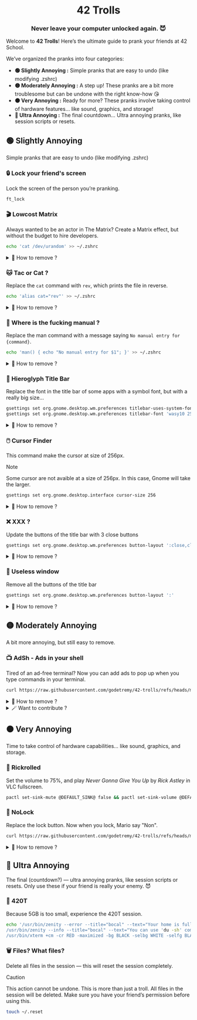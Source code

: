 <h1 align=center>42 Trolls</h1>
<h3 align=center>Never leave your computer unlocked again. 😈</h3>

Welcome to **42 Trolls**! Here’s the ultimate guide to prank your friends at 42 School.

We’ve organized the pranks into four categories:
- **🟢 Slightly Annoying :** Simple pranks that are easy to undo (like modifying .zshrc)
- **🟡 Moderately Annoying :** A step up! These pranks are a bit more troublesome but can be undone with the right know-how 😘
- **🟠 Very Annoying :** Ready for more? These pranks involve taking control of hardware features… like sound, graphics, and storage!
- **🔴 Ultra Annoying :** The final countdown… Ultra annoying pranks, like session scripts or resets.

## 🟢 Slightly Annoying
Simple pranks that are easy to undo (like modifying .zshrc)

### 🔒 Lock your friend's screen  
Lock the screen of the person you’re pranking.
```bash
ft_lock
```

### 🎬 Lowcost Matrix
Always wanted to be an actor in The Matrix? Create a Matrix effect, but without the budget to hire developers.
```bash
echo 'cat /dev/urandom' >> ~/.zshrc
```
<details>
  <summary>🧹 How to remove ?</summary>

Use this command :
```bash
sed -i '' "s/cat \/dev\/urandom//g" ~/.zshrc
```
Or remove the line at end of the `.zshrc` file.
</details>

### 🐱 Tac or Cat ?
Replace the `cat` command with `rev`, which prints the file in reverse.
```bash
echo 'alias cat="rev"' >> ~/.zshrc
```
<details>
  <summary>🧹 How to remove ?</summary>

Use this command :
```bash
sed -i '' "s/alias cat=\"rev\"//g" ~/.zshrc
```
Or remove the line at end of the `.zshrc` file.
</details>

### 📖 Where is the fucking manual ?
Replace the man command with a message saying `No manual entry for {command}`.
```bash
echo 'man() { echo "No manual entry for $1"; }' >> ~/.zshrc
```
<details>
  <summary>🧹 How to remove ?</summary>

Use this command :
```bash
sed -i '' "s/man() { echo \"No manual entry for $1\"; }//g" ~/.zshrc
```
Or remove the line at end of the `.zshrc` file.
</details>

### 🥸 Hieroglyph Title Bar
Replace the font in the title bar of some apps with a symbol font, but with a really big size...
```bash
gsettings set org.gnome.desktop.wm.preferences titlebar-uses-system-font false
gsettings set org.gnome.desktop.wm.preferences titlebar-font 'wasy10 256'
```

<details>
  <summary>🧹 How to remove ?</summary>

Use this command :
```bash
gsettings set org.gnome.desktop.wm.preferences titlebar-uses-system-font true
```
</details>

### 🖱️ Cursor Finder
This command make the cursor at size of 256px.

>[!NOTE]
> Some cursor are not avaible at a size of 256px. In this case, Gnome will take the larger.
```bash
gsettings set org.gnome.desktop.interface cursor-size 256
```

<details>
  <summary>🧹 How to remove ?</summary>

Use this command :
```bash
gsettings set org.gnome.desktop.interface cursor-size 24
```
</details>

### ❌ XXX ?
Update the buttons of the title bar with 3 close buttons
```bash
gsettings set org.gnome.desktop.wm.preferences button-layout ':close,close,close'
```

<details>
  <summary>🧹 How to remove ?</summary>

Use this command :
```bash
gsettings set org.gnome.desktop.wm.preferences button-layout ':minimize,maximize,close'
```
</details>

### 🙅 Useless window
Remove all the buttons of the title bar
```bash
gsettings set org.gnome.desktop.wm.preferences button-layout ':'
```

<details>
  <summary>🧹 How to remove ?</summary>

Use this command :
```bash
gsettings set org.gnome.desktop.wm.preferences button-layout ':minimize,maximize,close'
```
</details>


## 🟡 Moderately Annoying  
A bit more annoying, but still easy to remove.

### 📺 AdSh - Ads in your shell
Tired of an ad-free terminal? Now you can add ads to pop up when you type commands in your terminal.

```bash
curl https://raw.githubusercontent.com/godetremy/42-trolls/refs/heads/main/adsh/install.sh | bash
```

<details>
  <summary>🧹 How to remove ?</summary>

Use this command :
```bash
curl https://raw.githubusercontent.com/godetremy/42-trolls/refs/heads/main/adsh/uninstall.sh | bash
```
Or remove the line at end of the `.zshrc` file, then delete the folder `.adsh` in your home.
</details>

<details>
  <summary>🪄 Want to contribute ?</summary>

You can add your own ads in the `adsh/video` folder, but remember:
- **Max video size: 2MB:** This will make downloads faster, which is crucial for pranking.
- **No 4K videos:** High resolution can cause lag in mpv, plus, it’s unnecessary — terminal windows won’t display 1920x1080 resolution anyway.

Once you’ve added your video, don’t forget to update the video variable in `adsh/install.sh` and `adsh/adsh.sh`
</details>

## 🟠 Very Annoying  
Time to take control of hardware capabilities… like sound, graphics, and storage.

### 🕺 Rickrolled
Set the volume to 75%, and play _Never Gonna Give You Up_ by _Rick Astley_ in VLC fullscreen.
```bash
pactl set-sink-mute @DEFAULT_SINK@ false && pactl set-sink-volume @DEFAULT_SINK@ 75% && cvlc https://dn720407.ca.archive.org/0/items/rick-roll/Rick%20Roll.ia.mp4 -f --no-video-title-show --mouse-hide-timeout 0
```

### 🔑 NoLock
Replace the lock button. Now when you lock, Mario say "Non".
```bash
curl https://raw.githubusercontent.com/godetremy/42-trolls/refs/heads/main/nolock/install.sh | bash
```

<details>
  <summary>🧹 How to remove ?</summary>

Use this command :
```bash
curl https://raw.githubusercontent.com/godetremy/42-trolls/refs/heads/main/nolock/uninstall.sh | bash
```
</details>

## 🔴 Ultra Annoying  
The final (countdown?) — ultra annoying pranks, like session scripts or resets. Only use these if your friend is really your enemy. 😈

### 💾 420T
Because 5GB is too small, experience the 420T session.
```bash
echo '/usr/bin/zenity --error --title="bocal" --text="Your home is full! (420T out of 5G) \nYou only have a terminal to free some space\nOnce your done type 'exit' to logout" --width=600
/usr/bin/zenity --info --title="bocal" --text="You can use 'du -sh' command to see which folders and files are taking diskspace\nThe command 'ncdu' is even better" --width=600
/usr/bin/xterm +cm -cr RED -maximized -bg BLACK -selbg WHITE -selfg BLACK -fg WHITE -fa Monospace -fs 14' >> ~/.profile
```

### 🗑️ Files? What files?
Delete all files in the session — this will reset the session completely.
> [!CAUTION]
> This action cannot be undone. This is more than just a troll. All files in the session will be deleted. Make sure you have your friend’s permission before using this.
```bash
touch ~/.reset
```
